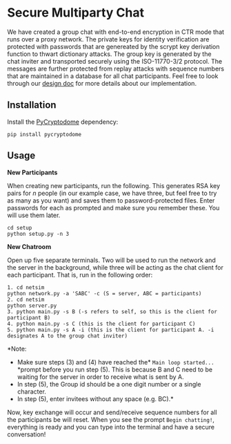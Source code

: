 # Secure Multiparty Chat

We have created a group chat with end-to-end encryption in CTR mode that runs over a proxy network. The private keys for identity verification are protected with passwords that are genereated by the scrypt key derivation function to thwart dictionary attacks. The group key is generated by the chat inviter and transported securely using the ISO-11770-3/2 protocol. The messages are further protected from replay attacks with sequence numbers that are maintained in a database for all chat participants. Feel free to look through our [design doc](https://github.com/eutopi/Secure-Multiparty-Chat/blob/master/Design_Document.pdf) for more details about our implementation.

## Installation
Install the [PyCryptodome](https://pycryptodome.readthedocs.io/en/latest/src/introduction.html) dependency:
```
pip install pycryptodome
```

## Usage

**New Participants**

When creating new participants, run the following. This generates RSA key pairs for *n* people (in our example case, we have three, but feel free to try as many as you want) and saves them to password-protected files. Enter passwords for each as prompted and make sure you remember these. You will use them later. 
```
cd setup
python setup.py -n 3
```

**New Chatroom**

Open up five separate terminals. Two will be used to run the network and the server in the background, while three will be acting as the chat client for each participant. That is, run in the following order:
```
1. cd netsim
python network.py -a 'SABC' -c (S = server, ABC = participants)
2. cd netsim
python server.py
3. python main.py -s B (-s refers to self, so this is the client for participant B)
4. python main.py -s C (this is the client for participant C)
5. python main.py -s A -i (this is the client for participant A. -i designates A to the group chat inviter)
```
*Note: 
* Make sure steps (3) and (4) have reached the* ```Main loop started...``` *prompt before you run step (5). This is because B and C need to be waiting for the server in order to receive what is sent by A.
* In step (5), the Group id should be a one digit number or a single character. 
* In step (5), enter invitees without any space (e.g. BC).*

Now, key exchange will occur and send/receive sequence numbers for all the participants be will reset. When you see the prompt ```Begin chatting!```, everything is ready and you can type into the terminal and have a secure conversation!

